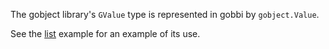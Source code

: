 The gobject library's `GValue` type is represented
in gobbi by
`gobject.Value`.

See the [list](https://github.com/pekim/gobbi/blob/master/example/list/main.go)
example for an example of its use. 
